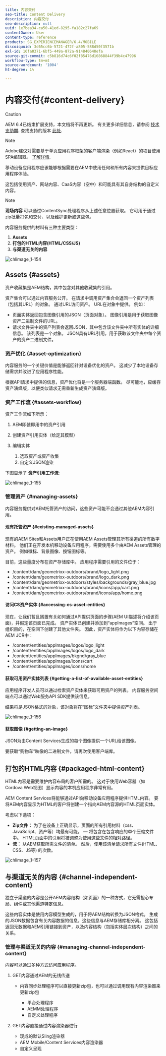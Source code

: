 ```yaml
---
title: 内容交付
seo-title: Content Delivery
description: 内容交付
seo-description: null
uuid: 1e7bea34-ca50-41ed-8295-fa182c27fa69
contentOwner: User
content-type: reference
products: SG_EXPERIENCEMANAGER/6.4/MOBILE
discoiquuid: 3d65cc6b-5721-472f-a805-588d50f3571b
exl-id: 16fa0371-6bf5-449a-872a-914840640efa
source-git-commit: c5b816d74c6f02f85476d16868844f39b4c47996
workflow-type: tm+mt
source-wordcount: '1004'
ht-degree: 1%

---
```


# 内容交付{#content-delivery}

>[!CAUTION]
>
>AEM 6.4已结束扩展支持，本文档将不再更新。 有关更多详细信息，请参阅 [技术支助期](https://helpx.adobe.com/cn/support/programs/eol-matrix.html). 查找支持的版本 [此处](https://experienceleague.adobe.com/docs/).

>[!NOTE]
>
>Adobe建议对需要基于单页应用程序框架的客户端渲染（例如React）的项目使用SPA编辑器。 [了解详情](/help/sites-developing/spa-overview.md).

移动设备应用程序应该能够根据需要在AEM中使用任何和所有内容来提供目标应用程序体验。

这包括使用资产、网站内容、CaaS内容（空中）和可能具有其自身结构的自定义内容。

>[!NOTE]
>
>**现场内容** 可以通过ContentSync处理程序从上述任意位置获取。 它可用于通过zip批量打包和交付，以及维护更新或这些包。

内容服务提供的材料有三种主要类型：

1. **Assets**
1. **打包的HTML内容(HTML/CSS/JS)**
1. **与渠道无关的内容**

![chlimage_1-154](assets/chlimage_1-154.png)

## Assets {#assets}

资产收藏集是AEM结构，其中包含对其他收藏集的引用。

资产集合可以通过内容服务公开。 在请求中调用资产集合会返回一个资产列表（包括其URL）的对象。 通过URL访问资产。 URL在对象中提供。 例如：

* 页面实体返回包含图像引用的JSON（页面对象）。 图像引用是用于获取图像资产二进制文件的URL。
* 请求文件夹中的资产列表会返回JSON，其中包含该文件夹中所有实体的详细信息。 该列表是一个对象。 JSON具有URL引用，用于获取该文件夹中每个资产的资产二进制文件。

### 资产优化 {#asset-optimization}

内容服务的一个关键价值是能够返回针对设备优化的资产。 这减少了本地设备存储需求并改进了应用程序性能。

根据API请求中提供的信息，资产优化将是一个服务器端函数。 尽可能地，应缓存资产演绎版，以便类似请求无需重新生成资产演绎版。

### 资产工作流 {#assets-workflow}

资产工作流如下所示：

1. AEM即装即用中的资产引用
1. 创建资产引用实体（给定其模型）
1. 编辑实体

   1. 选取资产或资产收集
   1. 自定义JSON渲染

下图显示了 **资产引用工作流**:

![chlimage_1-155](assets/chlimage_1-155.png)

### 管理资产 {#managing-assets}

内容服务提供对AEM托管资产的访问，这些资产可能不会通过其他AEM内容引用。

#### 现有托管资产 {#existing-managed-assets}

现有的AEM Sites和Assets用户正在使用AEM Assets管理其所有渠道的所有数字材料。 他们正在开发本机移动设备应用程序，需要使用多个由AEM Assets管理的资产。 例如徽标、背景图像、按钮图标等。

目前，这些量度分布在资产存储库中。 应用程序需要引用的文件位于：

* /content/dam/geometrixx-outdoors/brand/logo_light.png
* /content/dam/geometrixx-outdoors/brand/logo_dark.png
* /content/dam/geometrixx-outdoors/styles/backgrounds/gray_blue.jpg
* /content/dam/geometrixx-outdoors/brand/icons/app/cart.png
* /content/dam/geometrixx-outdoors/brand/icons/app/home.png

#### 访问CS资产实体 {#accessing-cs-asset-entities}

现在，让我们暂且搁置有关如何通过API提供页面的步骤(AEM UI描述将介绍该页面)，并假定该页面已完成。 资产实体已创建并添加到“appImages”空间。 出于组织目的，在空间下创建了其他文件夹。 因此，资产实体将作为以下内容存储在AEM JCR中：

* /content/entities/appImages/logos/logo_light
* /content/entities/appImages/logos/logo_dark
* /content/entities/appImages/bkgnd/gray_blue
* /content/entities/appImages/icons/cart
* /content/entities/appImages/icons/home

#### 获取可用资产实体列表 {#getting-a-list-of-available-asset-entities}

应用程序开发人员可以通过检索资产实体来获取可用资产的列表。 内容服务空间端点可以通过Web服务API SDK提供该信息。

结果将是JSON格式的对象，该对象将在“图标”文件夹中提供资产列表。

![chlimage_1-156](assets/chlimage_1-156.png)

#### 获取图像 {#getting-an-image}

JSON为由Content Services生成的每个图像提供一个URL给该图像。

要获取“购物车”映像的二进制文件，请再次使用客户端库。

## 打包的HTML内容 {#packaged-html-content}

HTML内容是需要维护内容布局的客户所需的。 这对于使用Web容器（如Cordova Web视图）显示内容的本机应用程序非常有用。

AEM Content Services将能够通过API向移动设备应用程序提供HTML内容。 要将AEM内容显示为HTML的客户将创建一个指向AEM内容源的HTML页面实体。

考虑以下选项：

* **Zip文件：** 为了在设备上正确显示，页面的所有引用材料（css、JavaScript、资产等）均最有可能。  — 将包含在包含响应的单个压缩文件中。 HTML页面中的引用将被调整为使用这些文件的相对路径。
* **流：** 从AEM获取所需文件的清单。 然后，使用该清单请求所有文件(HTML、CSS、JS等) 的次数。

![chlimage_1-157](assets/chlimage_1-157.png)

## 与渠道无关的内容 {#channel-independent-content}

独立于渠道的内容是公开AEM内容结构（如页面）的一种方式，它无需担心布局、组件或其他渠道特定信息。

这些内容实体是使用内容模型生成的，用于将AEM结构转换为JSON格式。 生成的JSON数据包含有关内容数据的信息，这些信息与AEM存储库相分离。 这包括返回元数据和AEM引用链接到资产，以及内容结构（包括实体层次结构）之间的关系。

### 管理与渠道无关的内容 {#managing-channel-independent-content}

内容可以通过多种方式访问应用程序。

1. GET内容通过AEM的无线传送

   * 内容同步处理程序可以直接更新zip包，也可以通过调用现有内容渲染器来更新zip包

      * 平台处理程序
      * AEMM处理程序
      * 自定义处理程序

1. GET内容直接通过内容渲染器进行

   * 现成的默认Sling渲染器
   * AEM Mobile/Content Services内容渲染器
   * 自定义呈现
